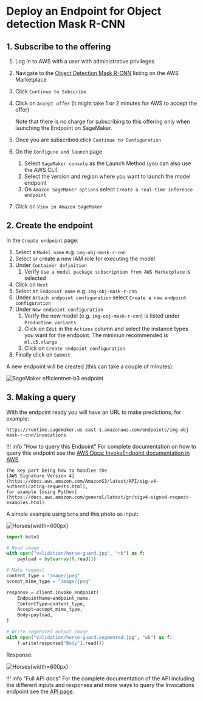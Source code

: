 # Deploy an Endpoint for Object detection Mask R-CNN

## 1. Subscribe to the offering

1. Log in to AWS with a user with administrative privileges
1. Navigate to the
[Object Detection Mask R-CNN](https://aws.amazon.com/marketplace/pp/prodview-dxs3ysuie4q5m)
listing on the AWS Marketplace
1. Click `Continue to Subscribe`
1. Click on `Accept offer` (it might take 1 or 2 minutes for AWS to accept the offer)

    Note that there is no charge for subscribing to this offering only when launching the Endpoint on SageMaker.

1. Once you are subscribed click `Continue to Configuration`
1. On the `Configure and launch` page
    1. Select `SageMaker console` as the Launch Method (you can also use the AWS CLI)
    1. Select the version and region where you want to launch the model endpoint
    1. On `Amazon SageMaker options` select `Create a real-time inference endpoint`
1. Click on `View in Amazon SageMaker`

## 2. Create the endpoint

In the `Create endpoint` page:

1. Select a `Model name` e.g. `img-obj-mask-r-cnn`
1. Select or create a new IAM role for executing the model
1. Under `Container definition`
    1. Verify `Use a model package subscription from AWS Marketplace` is selected
1. Click on `Next`
1. Select an `Endpoint name` e.g. `img-obj-mask-r-cnn`
1. Under `Attach endpoint configuration` select `Create a new endpoint configuration`
1. Under `New endpoint configuration`
    1. Verify the new model (e.g. `img-obj-mask-r-cnn`) is listed under `Production variants`
    1. Click on `Edit` in the `Actions` column and select the instance types you want for the endpoint. The minimun recommended is `ml.c5.xlarge`
    1. Click on `Create endpoint configuration`
1. Finally click on `Submit`

A new endpoint will be created (this can take a couple of minutes):

![SageMaker efficientnet-b3 endpoint](/assets/img/models/efficientnet-b3/sagemaker-endpoint.png)

## 3. Making a query

With the endpoint ready you will have an URL to make predictions, for example:

```
https://runtime.sagemaker.us-east-1.amazonaws.com/endpoints/img-obj-mask-r-cnn/invocations
```

!!! info "How to query this Endpoint"
    For complete documentation on how to query this endpoint see the [AWS Docs: InvokeEndpoint documentation in AWS](https://docs.aws.amazon.com/sagemaker/latest/APIReference/API_runtime_InvokeEndpoint.html).

    The key part being how to handlee the
    [AWS Signature Version 4](https://docs.aws.amazon.com/AmazonS3/latest/API/sig-v4-authenticating-requests.html),
    for example [using Python](https://docs.aws.amazon.com/general/latest/gr/sigv4-signed-request-examples.html).

A simple example using `boto` and this photo as input:

![Horses](/assets/img/models/img-obj-mask-r-cnn/horse-guard.jpg){width=600px}

```python
import boto3

# Read image
with open("validation/horse-guard.jpg", "rb") as f:
    payload = bytearray(f.read())

# Make request
content_type = "image/jpeg"
accept_mime_type = "image/jpeg"

response = client.invoke_endpoint(
    EndpointName=endpoint_name,
    ContentType=content_type,
    Accept=accept_mime_type,
    Body=payload,
)

# Write segmented output image
with open("validation/horse-guard.segmented.jpg", "wb") as f:
    f.write(response["Body"].read())

```

Response:

![Horses](/assets/img/models/img-obj-mask-r-cnn/horse-guard.segmented.jpg){width=600px}


!!! info "Full API docs"
    For the complete documentation of the API including the different inputs and responses
    and more ways to query the Invocations endpoint see the [API page](/models/img-obj-mask-r-cnn/api).

